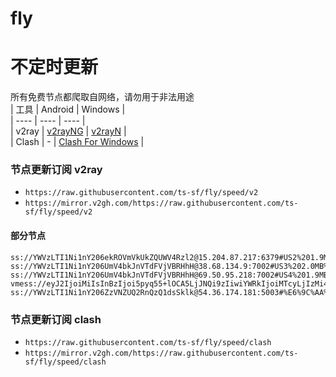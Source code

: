 # fly
# 不定时更新
所有免费节点都爬取自网络，请勿用于非法用途  
|  工具  | Android  | Windows  |  
|  ----  | ----   | ----  |  
| v2ray  | [v2rayNG](https://github.com/2dust/v2rayNG/releases) | [v2rayN](https://github.com/2dust/v2rayN/releases) |  
| Clash  | - | [Clash For Windows](https://github.com/2dust/clashN/releases) | 
  
### 节点更新订阅  v2ray
- `https://raw.githubusercontent.com/ts-sf/fly/speed/v2`  
- `https://mirror.v2gh.com/https://raw.githubusercontent.com/ts-sf/fly/speed/v2`  

#### 部分节点  
``` 
ss://YWVzLTI1Ni1nY206ekROVmVkUkZQUWV4Rzl2@15.204.87.217:6379#US2%201.9MB%2Fs
ss://YWVzLTI1Ni1nY206UmV4bkJnVTdFVjVBRHhH@38.68.134.9:7002#US3%202.0MB%2Fs
ss://YWVzLTI1Ni1nY206UmV4bkJnVTdFVjVBRHhH@69.50.95.218:7002#US4%201.9MB%2Fs
vmess://eyJ2IjoiMiIsInBzIjoi5pyq55+lOCA5LjJNQi9zIiwiYWRkIjoiMTcyLjIzMi40My4yOSIsInBvcnQiOiI0NDMiLCJpZCI6ImIzMjFmZDVkLWU2ZWMtNDI5My1hNjQ0LTE2NGUzODg1ZjUyZSIsImFpZCI6IjAiLCJzY3kiOiJhdXRvIiwibmV0Ijoid3MiLCJ0eXBlIjoibm9uZSIsImhvc3QiOiJhZGVuYzM2di54dG9vbHRlY2guY2ZkIiwicGF0aCI6Ii9saW5rd3MiLCJ0bHMiOiJ0bHMiLCJzbmkiOiJhZGVuYzM2di54dG9vbHRlY2guY2ZkIiwidGVzdF9uYW1lIjoiOCJ9
ss://YWVzLTI1Ni1nY206ZzVNZUQ2RnQzQ1dsSklk@54.36.174.181:5003#%E6%9C%AA%E7%9F%A59%201.7MB%2Fs
```
### 节点更新订阅  clash
- `https://raw.githubusercontent.com/ts-sf/fly/speed/clash`  
- `https://mirror.v2gh.com/https://raw.githubusercontent.com/ts-sf/fly/speed/clash`  


